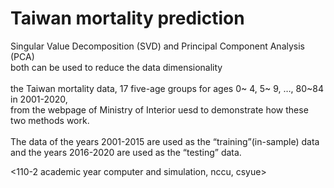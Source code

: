 # Taiwan mortality prediction
Singular Value Decomposition (SVD) and Principal Component Analysis (PCA)\
both can be used to reduce the data dimensionality\
\
the Taiwan mortality data, 17 five-age groups for ages 0~ 4, 5~ 9, …, 80~84 in 2001-2020,\
from the webpage of Ministry of Interior uesd  to demonstrate how these two methods work.\
\
The data of the years 2001-2015 are used as the “training”(in-sample) data\
and the years 2016-2020 are used as the “testing” data.

<110-2 academic year computer and simulation, nccu, csyue>
